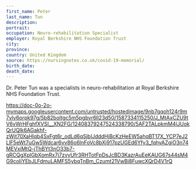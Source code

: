 ```yaml
---
first_name: Peter
last_name: Tun
description: 
portrait: 
occupation: Neuro-rehabilitation Specialist
employer: Royal Berkshire NHS Foundation Trust
city: 
province: 
country: United Kingdom
source: https://nursingnotes.co.uk/covid-19-memorial/
birth_date: 
death_date: 
---
```


Dr. Peter Tun was a specialists in neuro-rehabilitation at Royal Berkshire NHS Foundation Trust.

https://doc-0o-2o-mymaps.googleusercontent.com/untrusted/hostedimage/9nb7gqoh124r9m7vlv6orpk97g/5b82boltgc5m5pgbvr6ll23d50/1587334115250/J_MtAxCZU9tV6vWrHFghfXVSI__XN2FG/12408379247524338790/5AF2TALpkmM4lJUokQrUQlk6AGakhf-zWjt70XaHlqb4SxFgt6r_odLd6qSjbIJdddHjBcKzHeEW5ahqBT17X_YCP7eJ2LlF5eWt7uGw5Wdcar6vv86o6lnFoVc8bXj917pzUGEd6Yfy3_fqhyAZgiO3n74MEVxiMtQ-jThBYt3nO33b7-gRCQgXplGbXomRx7j7zvyUfr3RHTotFpDsJcBD3KazrAuEeKAUG67s44sM4G9coIiYEbJLFdmuLAMFS5ybqTnBm_Czumt21VwBi8FuwcXQrD4V1rQ